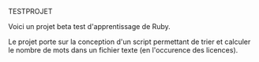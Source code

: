 TESTPROJET

Voici un projet beta test d'apprentissage de Ruby.

Le projet porte sur la conception d'un script permettant de trier et calculer le nombre de mots dans un fichier texte (en l'occurence des licences).




